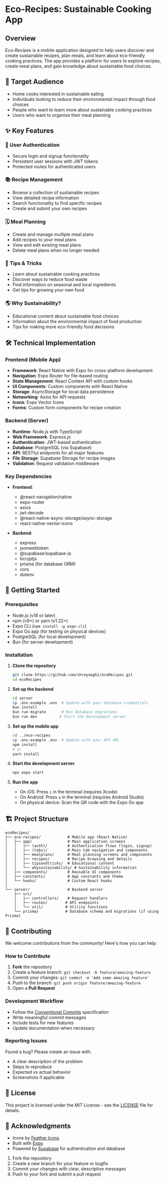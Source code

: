 # Eco-Recipes: Sustainable Cooking App

## Overview
Eco-Recipes is a mobile application designed to help users discover and create sustainable recipes, plan meals, and learn about eco-friendly cooking practices. The app provides a platform for users to explore recipes, create meal plans, and gain knowledge about sustainable food choices.

## 🎯 Target Audience
- Home cooks interested in sustainable eating
- Individuals looking to reduce their environmental impact through food choices
- People who want to learn more about sustainable cooking practices
- Users who want to organize their meal planning

## ✨ Key Features

### 📱 User Authentication
- Secure login and signup functionality
- Persistent user sessions with JWT tokens
- Protected routes for authenticated users

### 📚 Recipe Management
- Browse a collection of sustainable recipes
- View detailed recipe information
- Search functionality to find specific recipes
- Create and submit your own recipes

### 🗓️ Meal Planning
- Create and manage multiple meal plans
- Add recipes to your meal plans
- View and edit existing meal plans
- Delete meal plans when no longer needed

### 🌿 Tips & Tricks
- Learn about sustainable cooking practices
- Discover ways to reduce food waste
- Find information on seasonal and local ingredients
- Get tips for growing your own food

### 🌎 Why Sustainability?
- Educational content about sustainable food choices
- Information about the environmental impact of food production
- Tips for making more eco-friendly food decisions

## 🛠 Technical Implementation

### Frontend (Mobile App)
- **Framework**: React Native with Expo for cross-platform development
- **Navigation**: Expo Router for file-based routing
- **State Management**: React Context API with custom hooks
- **UI Components**: Custom components with React Native
- **Storage**: AsyncStorage for local data persistence
- **Networking**: Axios for API requests
- **Icons**: Expo Vector Icons
- **Forms**: Custom form components for recipe creation

### Backend (Server)
- **Runtime**: Node.js with TypeScript
- **Web Framework**: Express.js
- **Authentication**: JWT-based authentication
- **Database**: PostgreSQL (via Supabase)
- **API**: RESTful endpoints for all major features
- **File Storage**: Supabase Storage for recipe images
- **Validation**: Request validation middleware

### Key Dependencies
- **Frontend**:
  - @react-navigation/native
  - expo-router
  - axios
  - jwt-decode
  - @react-native-async-storage/async-storage
  - react-native-vector-icons

- **Backend**:
  - express
  - jsonwebtoken
  - @supabase/supabase-js
  - bcryptjs
  - prisma (for database ORM)
  - cors
  - dotenv

## 🚀 Getting Started

### Prerequisites
- Node.js (v18 or later)
- npm (v9+) or yarn (v1.22+)
- Expo CLI (`npm install -g expo-cli`)
- Expo Go app (for testing on physical devices)
- PostgreSQL (for local development)
- Bun (for server development)

### Installation

1. **Clone the repository**
   ```bash
   git clone https://github.com/shreyaaghi/ecoRecipes.git
   cd ecoRecipes
   ```

2. **Set up the backend**
   ```bash
   cd server
   cp .env.example .env  # Update with your database credentials
   bun install
   bun run migrate       # Run database migrations
   bun run dev          # Start the development server
   ```

3. **Set up the mobile app**
   ```bash
   cd ../eco-recipes
   cp .env.example .env  # Update with your API URL
   npm install
   # or
   yarn install
   ```

4. **Start the development server**
   ```bash
   npx expo start
   ```

5. **Run the app**
   - On iOS: Press `i` in the terminal (requires Xcode)
   - On Android: Press `a` in the terminal (requires Android Studio)
   - On physical device: Scan the QR code with the Expo Go app

## 🏗 Project Structure

```
ecoRecipes/
├── eco-recipes/            # Mobile app (React Native)
│   ├── app/                # Main application screens
│   │   ├── (auth)/         # Authentication flows (login, signup)
│   │   ├── (tabs)/         # Main tab navigation and components
│   │   ├── mealplans/      # Meal planning screens and components
│   │   ├── recipes/        # Recipe browsing and details
│   │   ├── tipsandtricks/  # Educational content
│   │   └── whysustainability/ # Sustainability information
│   ├── components/         # Reusable UI components
│   ├── constants/          # App constants and theme
│   └── hooks/              # Custom React hooks
│
└── server/                 # Backend server
    ├── src/
    │   ├── controllers/    # Request handlers
    │   ├── routes/        # API endpoints
    │   └── util/          # Utility functions
    └── prisma/            # Database schema and migrations (if using Prisma)
```

## 🤝 Contributing

We welcome contributions from the community! Here's how you can help:

### How to Contribute
1. **Fork** the repository
2. Create a feature branch: `git checkout -b feature/amazing-feature`
3. Commit your changes: `git commit -m 'Add some amazing feature'`
4. Push to the branch: `git push origin feature/amazing-feature`
5. Open a **Pull Request**

### Development Workflow
- Follow the [Conventional Commits](https://www.conventionalcommits.org/) specification
- Write meaningful commit messages
- Include tests for new features
- Update documentation when necessary

### Reporting Issues
Found a bug? Please create an issue with:
- A clear description of the problem
- Steps to reproduce
- Expected vs actual behavior
- Screenshots if applicable

## 📝 License

This project is licensed under the MIT License - see the [LICENSE](LICENSE) file for details.

## 🙏 Acknowledgments

- Icons by [Feather Icons](https://feathericons.com/)
- Built with [Expo](https://expo.dev/)
- Powered by [Supabase](https://supabase.com/) for authentication and database

1. Fork the repository
2. Create a new branch for your feature or bugfix
3. Commit your changes with clear, descriptive messages
4. Push to your fork and submit a pull request